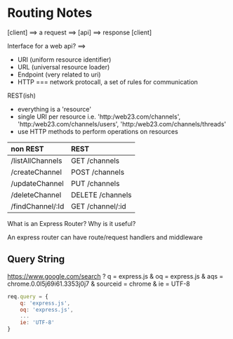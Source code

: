 # Routing Notes

[client] ==> a request ==> [api] ==> response [client]

Interface for a web api? ==>

- URI (uniform resource identifier)
- URL (universal resource loader)
- Endpoint (very related to uri)
- HTTP === network protocall, a set of rules for communication

REST(ish)

- everything is a 'resource'
- single URI per resource i.e. 'http:/web23.com/channels', 'http:/web23.com/channels/users', 'http:/web23.com/channels/threads'
- use HTTP methods to perform operations on resources

| non REST         | REST             |
| :--------------- | :--------------- |
| /listAllChannels | GET /channels    |
| /createChannel   | POST /channels   |
| /updateChannel   | PUT /channels    |
| /deleteChannel   | DELETE /channels |
| /findChannel/:Id | GET /channel/:id |

What is an Express Router? Why is it useful?

An express router can have route/request handlers and middleware

## Query String

https://www.google.com/search
?
q = express.js
&
oq = express.js
&
aqs = chrome.0.0l5j69i61.3353j0j7
&
sourceid = chrome
&
ie = UTF-8

```js
req.query = {
    q: 'express.js',
    oq: 'express.js',
    ...
    ie: 'UTF-8'
}
```
